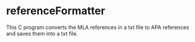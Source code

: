 # referenceFormatter
This C program converts the MLA references in a txt file to APA references and saves them into a txt file.
